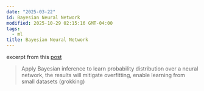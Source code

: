 ```yaml
---
date: "2025-03-22"
id: Bayesian Neural Network
modified: 2025-10-29 02:15:16 GMT-04:00
tags:
  - ml
title: Bayesian Neural Network
---
```


excerpt from this [post](https://www.cs.toronto.edu/~duvenaud/distill_bayes_net/public/)

> Apply Bayesian inference to learn probability distribution over a neural network, the results will mitigate overfitting, enable learning from small datasets (grokking)
